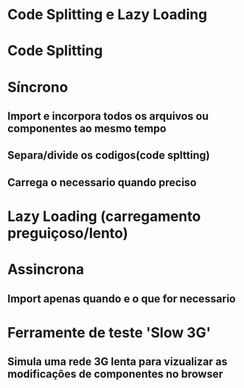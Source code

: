 # Code Splitting e Lazy Loading

<!-- Projeto code splitting 01 -->
# Code Splitting
# Síncrono
## Import e incorpora todos os arquivos ou componentes ao mesmo tempo
## Separa/divide os codigos(code spltting)
## Carrega o necessario quando preciso

<!-- Projeto code splitting 02 -->
# Lazy Loading (carregamento preguiçoso/lento)
# Assincrona
## Import apenas quando e o que for necessario

# Ferramente de teste 'Slow 3G'
## Simula uma rede 3G lenta para vizualizar as modificações de componentes no browser

